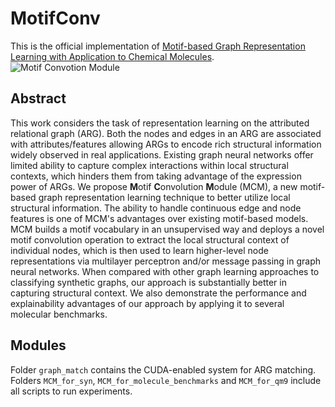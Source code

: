 # MotifConv
This is the official implementation of [Motif-based Graph Representation Learning with Application to Chemical Molecules](https://www.mdpi.com/2227-9709/10/1/8).
![Motif Convotion Module](https://github.com/yifeiwang15/MotifConv/blob/main/pipeline.png)

## Abstract
This work considers the task of representation learning on the attributed relational graph (ARG). 
Both the nodes and edges in an ARG are associated with attributes/features allowing ARGs to encode rich structural information 
widely observed in real applications. Existing graph neural networks offer limited ability to capture complex interactions 
within local structural contexts, which hinders them from taking advantage of the expression power of ARGs. 
We propose **M**otif **C**onvolution **M**odule (MCM), a new motif-based graph representation learning technique 
to better utilize local structural information. 
The ability to handle continuous edge and node features is one of MCM's advantages over existing motif-based models. 
MCM builds a motif vocabulary in an unsupervised way and deploys a novel motif convolution operation 
to extract the local structural context of individual nodes, which is then used to learn higher-level node representations 
via multilayer perceptron and/or message passing in graph neural networks. 
When compared with other graph learning approaches to classifying synthetic graphs, 
our approach is substantially better in capturing structural context. 
We also demonstrate the performance and explainability advantages of our approach by applying it to several molecular benchmarks.  

## Modules
Folder `graph_match` contains the CUDA-enabled system for ARG matching. Folders `MCM_for_syn`, `MCM_for_molecule_benchmarks` and `MCM_for_qm9` include all scripts to run experiments.

